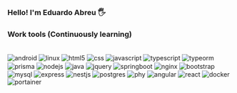 ### Hello! I'm Eduardo Abreu 🖐️

### Work tools (Continuously learning)

<div style="display: inline_block"><br>
<img align="center" alt="android" src="https://img.shields.io/badge/Android-3DDC84?style=for-the-badge&logo=android&logoColor=white"/>
<img align="center" alt="linux" src="https://img.shields.io/badge/Linux-FCC624?style=for-the-badge&logo=linux&logoColor=black"/>
<img align="center" alt="html5" src="https://img.shields.io/badge/HTML-239120?style=for-the-badge&logo=html5&logoColor=white"/>
<img align="center" alt="css" src="https://img.shields.io/badge/CSS-239120?&style=for-the-badge&logo=css3&logoColor=white"/>
<img align="center" alt="javascript" src="https://img.shields.io/badge/JavaScript-323330?style=for-the-badge&logo=javascript&logoColor=F7DF1E"/>
<img align="center" alt="typescript" src="https://img.shields.io/badge/TypeScript-007ACC?style=for-the-badge&logo=typescript&logoColor=white"/>
<img align="center" alt="typeorm" src="https://img.shields.io/badge/TypeORM-FE0902?style=for-the-badge&logo=typeorm&logoColor=white"/>
<img align="center" alt="prisma" src="https://img.shields.io/badge/Prisma-2D3748?style=for-the-badge&logo=prisma&logoColor=white"/>
<img align="center" alt="nodejs" src="https://img.shields.io/badge/Node.js-43853D?style=for-the-badge&logo=node.js&logoColor=white"/>
<img align="center" alt="java" src="https://img.shields.io/badge/Java-ED8B00?style=for-the-badge&logo=openjdk&logoColor=white"/>
<img align="center" alt="jquery" src="https://img.shields.io/badge/jQuery-0769AD?style=for-the-badge&logo=jquery&logoColor=white"/>
<img align="center" alt="springboot" src="https://img.shields.io/badge/Spring-6DB33F?style=for-the-badge&logo=spring&logoColor=white"/>
<img align="center" alt="nginx" src="https://img.shields.io/badge/NGINX-009639?style=for-the-badge&logo=nginx&logoColor=white"/>
<img align="center" alt="bootstrap" src="https://img.shields.io/badge/Bootstrap-563D7C?style=for-the-badge&logo=bootstrap&logoColor=white"/>
<img align="center" alt="mysql" src="https://img.shields.io/badge/MySQL-00000F?style=for-the-badge&logo=mysql&logoColor=white"/>
<img align="center" alt="express" src="https://img.shields.io/badge/Express.js-404D59?style=for-the-badge&logo=express&logoColor=white"/>
<img align="center" alt="nestjs" src="https://img.shields.io/badge/NestJS-E0234E?style=for-the-badge&logo=nestjs&logoColor=white"/>
<img align="center" alt="postgres" src="https://img.shields.io/badge/PostgreSQL-316192?style=for-the-badge&logo=postgresql&logoColor=white"/>
<img align="center" alt="phy" src="https://img.shields.io/badge/Python-3776AB?style=for-the-badge&logo=python&logoColor=white"/>

<!-- Novos adicionados -->
<img align="center" alt="angular" src="https://img.shields.io/badge/Angular-DD0031?style=for-the-badge&logo=angular&logoColor=white"/>
<img align="center" alt="react" src="https://img.shields.io/badge/React-20232A?style=for-the-badge&logo=react&logoColor=61DAFB"/>
<img align="center" alt="docker" src="https://img.shields.io/badge/Docker-2496ED?style=for-the-badge&logo=docker&logoColor=white"/>
<img align="center" alt="portainer" src="https://img.shields.io/badge/Portainer-13BEF9?style=for-the-badge&logo=portainer&logoColor=white"/>
</div>
